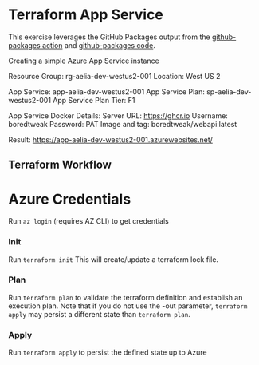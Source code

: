 # Terraform App Service

This exercise leverages the GitHub Packages output from the [github-packages action](../../.github/workflows/github-packages-push.yml) and [github-packages code](../../Docker/github-packages/README.md).

Creating a simple Azure App Service instance

Resource Group: rg-aelia-dev-westus2-001
Location: West US 2

App Service: app-aelia-dev-westus2-001
App Service Plan: sp-aelia-dev-westus2-001
App Service Plan Tier: F1

App Service Docker Details:
Server URL: https://ghcr.io
Username: boredtweak
Password: PAT
Image and tag: boredtweak/webapi:latest

Result:
https://app-aelia-dev-westus2-001.azurewebsites.net/

## Terraform Workflow

# Azure Credentials

Run `az login` (requires AZ CLI) to get credentials

### Init

Run `terraform init`
This will create/update a terraform lock file.

### Plan

Run `terraform plan` to validate the terraform definition and establish an execution plan. Note that if you do not use the -out parameter, `terraform apply` may persist a different state than `terraform plan`.

### Apply

Run `terraform apply` to persist the defined state up to Azure
